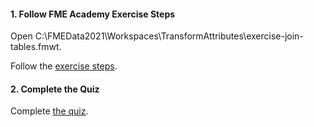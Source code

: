 <head><base target="_blank"> </head>

#### 1. Follow FME Academy Exercise Steps

Open C:\FMEData2021\Workspaces\TransformAttributes\exercise-join-tables.fmwt.

Follow the [exercise steps](https://safe.my.trailhead.com/en/content/safe/modules/join-tables/exercise-join-tables?trail_id=fme-desktop-basic).

#### 2. Complete the Quiz

Complete [the quiz](https://safe.my.trailhead.com/en/content/safe/modules/join-tables/exercise-join-tables?trail_id=fme-desktop-basic#challenge).
